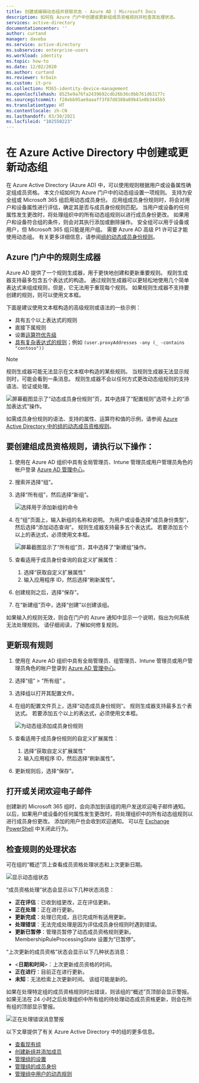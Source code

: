```yaml
---
title: 创建或编辑动态组并获取状态 - Azure AD | Microsoft Docs
description: 如何在 Azure 门户中创建或更新组成员资格规则并检查其处理状态。
services: active-directory
documentationcenter: ''
author: curtand
manager: daveba
ms.service: active-directory
ms.subservice: enterprise-users
ms.workload: identity
ms.topic: how-to
ms.date: 12/02/2020
ms.author: curtand
ms.reviewer: krbain
ms.custom: it-pro
ms.collection: M365-identity-device-management
ms.openlocfilehash: 8525e9a76fa2439692cdb26b36c0bb761d63177c
ms.sourcegitcommit: f28ebb95ae9aaaff3f87d8388a09b41e0b3445b5
ms.translationtype: HT
ms.contentlocale: zh-CN
ms.lasthandoff: 03/30/2021
ms.locfileid: "102550223"
---
```

# <a name="create-or-update-a-dynamic-group-in-azure-active-directory"></a>在 Azure Active Directory 中创建或更新动态组

在 Azure Active Directory (Azure AD) 中，可以使用规则根据用户或设备属性确定组成员资格。 本文介绍如何为 Azure 门户中的动态组设置一项规则。
支持为安全组或 Microsoft 365 组启用动态成员身份。 应用组成员身份规则时，将会对用户和设备属性进行评估，确定其是否与成员身份规则匹配。 当用户或设备的任何属性发生更改时，将处理组织中的所有动态组规则以进行成员身份更改。 如果用户和设备符合组的条件，则会对其执行添加或删除操作。 安全组可以用于设备或用户，但 Microsoft 365 组只能是用户组。 需要 Azure AD 高级 P1 许可证才能使用动态组。 有关更多详细信息，请参阅[组的动态成员身份规则](./groups-dynamic-membership.md)。 

## <a name="rule-builder-in-the-azure-portal"></a>Azure 门户中的规则生成器

Azure AD 提供了一个规则生成器，用于更快地创建和更新重要规则。 规则生成器支持最多包含五个表达式的构造。 通过规则生成器可以更轻松地使用几个简单表达式来组成规则，但是，它无法用于重现每个规则。 如果规则生成器不支持要创建的规则，则可以使用文本框。

下面是建议使用文本框构造的高级规则或语法的一些示例：

- 具有五个以上表达式的规则
- 直接下属规则
- 设置[运算符优先级](groups-dynamic-membership.md#operator-precedence)
- [具有复杂表达式的规则](groups-dynamic-membership.md#rules-with-complex-expressions)；例如 `(user.proxyAddresses -any (_ -contains "contoso"))`

> [!NOTE]
> 规则生成器可能无法显示在文本框中构造的某些规则。 当规则生成器无法显示规则时，可能会看到一条消息。 规则生成器不会以任何方式更改动态组规则的支持语法、验证或处理。

![屏幕截图显示了“动态成员身份规则”页，其中选择了“配置规则”选项卡上的“添加表达式”操作。](./media/groups-create-rule/update-dynamic-group-rule.png)

如需成员身份规则的语法、支持的属性、运算符和值的示例，请参阅 [Azure Active Directory 中的组的动态成员资格规则](groups-dynamic-membership.md)。

## <a name="to-create-a-group-membership-rule"></a>要创建组成员资格规则，请执行以下操作：

1. 使用在 Azure AD 组织中具有全局管理员、Intune 管理员或用户管理员角色的帐户登录 [Azure AD 管理中心](https://aad.portal.azure.com)。
1. 搜索并选择“组”。
1. 选择“所有组”，然后选择“新组”。

   ![选择用于添加新组的命令](./media/groups-create-rule/create-new-group-azure-active-directory.png)

1. 在“组”页面上，输入新组的名称和说明。 为用户或设备选择“成员身份类型”，然后选择“添加动态查询”。 规则生成器支持最多五个表达式。 若要添加五个以上的表达式，必须使用文本框。

   ![屏幕截图显示了“所有组”页，其中选择了“新建组”操作。](./media/groups-create-rule/add-dynamic-group-rule.png)

1. 查看适用于成员身份查询的自定义扩展属性：
   1. 选择“获取自定义扩展属性”
   1. 输入应用程序 ID，然后选择“刷新属性”。
1. 创建规则之后，选择“保存”。
1. 在“新建组”页中，选择“创建”以创建该组。  

如果输入的规则无效，则会在门户的 Azure 通知中显示一个说明，指出为何系统无法处理规则。 请仔细阅读，了解如何修复规则。

## <a name="to-update-an-existing-rule"></a>更新现有规则

1. 使用在 Azure AD 组织中具有全局管理员、组管理员、Intune 管理员或用户管理员角色的帐户登录到 [Azure AD 管理中心](https://aad.portal.azure.com)。
1. 选择“组” > “所有组” 。
1. 选择组以打开其配置文件。
1. 在组的配置文件页上，选择“动态成员身份规则”。 规则生成器支持最多五个表达式。 若要添加五个以上的表达式，必须使用文本框。

   ![为动态组添加成员身份规则](./media/groups-create-rule/update-dynamic-group-rule.png)

1. 查看适用于成员身份规则的自定义扩展属性：
   1. 选择“获取自定义扩展属性”
   1. 输入应用程序 ID，然后选择“刷新属性”。
1. 更新规则后，选择“保存”。

## <a name="turn-on-or-off-welcome-email"></a>打开或关闭欢迎电子邮件

创建新的 Microsoft 365 组时，会向添加到该组的用户发送欢迎电子邮件通知。 以后，如果用户或设备的任何属性发生更改时，将处理组织中的所有动态组规则以进行成员身份更改。 添加的用户也会收到欢迎通知。 可以在 [Exchange PowerShell](/powershell/module/exchange/users-and-groups/Set-UnifiedGroup) 中关闭此行为。

## <a name="check-processing-status-for-a-rule"></a>检查规则的处理状态

可在组的“概述”页上查看成员资格处理状态和上次更新日期。
  
  ![显示动态组状态](./media/groups-create-rule/group-status.png)

“成员资格处理”状态会显示以下几种状态消息：

- **正在评估**：已收到组更改，正在评估更新。
- **正在处理**：正在进行更新。
- **更新完成**：处理已完成，且已完成所有适用更新。
- **处理错误**：无法完成处理是因为评估成员身份规则时遇到错误。
- **更新已暂停**：管理员暂停了动态成员资格规则更新。 MembershipRuleProcessingState 设置为“已暂停”。

“上次更新的成员资格”状态会显示以下几种状态消息：

- &lt;**日期和时间**&gt;：上次更新成员资格的时间。
- **正在进行**：目前正在进行更新。
- **未知**：无法检索上次更新时间。 该组可能是新的。

如果在处理特定组的成员资格规则时出错误，则该组的“概述”页顶部会显示警报。 如果无法在 24 小时之后处理组织中所有组的待处理动态成员资格更新，则会在所有组的顶部显示警报。

![正在处理错误消息警报](./media/groups-create-rule/processing-error.png)

以下文章提供了有关 Azure Active Directory 中的组的更多信息。

- [查看现有组](../fundamentals/active-directory-groups-view-azure-portal.md)
- [创建新组并添加成员](../fundamentals/active-directory-groups-create-azure-portal.md)
- [管理组的设置](../fundamentals/active-directory-groups-settings-azure-portal.md)
- [管理组的成员身份](../fundamentals/active-directory-groups-membership-azure-portal.md)
- [管理组中用户的动态规则](groups-dynamic-membership.md)